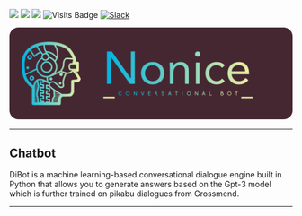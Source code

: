 ![](https://img.shields.io/badge/Production-Non1ce-533849?style=flat&logo=appveyor) 
![](https://img.shields.io/badge/Python-3.8.0-533849?style=flat&logo=appveyor) 
![](https://img.shields.io/badge/license-MIT-533849?style=flat&logo=appveyor)
![Visits Badge](https://badges.pufler.dev/visits/Non1ce/Russian-conversational-chat_bot?style=flat&logo=appveyor&color=533849) 
[![Slack](https://img.shields.io/badge/Slack-533849?style=flat&logo=Slack&logoColor=white)](https://opendatascience.slack.com/team/U0242E4H1MH)

<p align="center">
  <img  src="https://github.com/Non1ce/Image/blob/main/Chat_bot/Logo.v1.svg">
</p>

---

## Chatbot

DiBot is a machine learning-based conversational dialogue engine built in Python that allows you to generate answers based on the Gpt-3 model which is further trained on pikabu dialogues from Grossmend.

---


